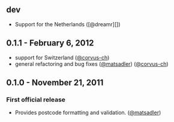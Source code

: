 ## dev

- Support for the Netherlands ([@dreamr][])

## 0.1.1 - February 6, 2012

- support for Switzerland ([@corvus-ch][])
- general refactoring and bug fixes ([@matsadler][]) ([@corvus-ch][])

## 0.1.0 - November 21, 2011

### First official release

- Provides postcode formatting and validation. ([@matsadler][])

[@matsadler]: https://github.com/matsadler
[@corvus-ch]: https://github.com/corvus-ch
